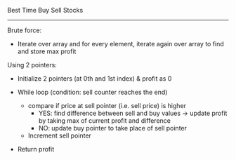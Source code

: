 Best Time Buy Sell Stocks

--------

Brute force:
- Iterate over array and for every element, iterate again over array to find and store max profit

Using 2 pointers:
- Initialize 2 pointers (at 0th and 1st index) & profit as 0
- While loop (condition: sell counter reaches the end)
    - compare if price at sell pointer (i.e. sell price) is higher
        - YES: find difference between sell and buy values -> update profit by taking max of current profit and difference
        - NO: update buy pointer to take place of sell pointer
    - Increment sell pointer

- Return profit
